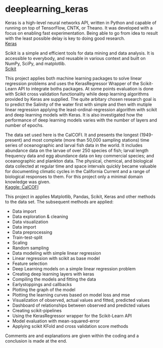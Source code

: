 # deeplearning_keras



<p>
Keras is a high-level neural networks API, written in Python and capable of running on top of TensorFlow, CNTK, or Theano. It was developed with a focus on enabling fast experimentation. Being able to go from idea to result with the least possible delay is key to doing good research.<br>
<a href="https://keras.io/">Keras</a>
</p>

<p>
Scikit is a simple and efficient tools for data mining and data analysis.
It is accessible to everybody, and reusable in various context and built on NumPy, SciPy, and matplotlib.
<br>
<a href="https://scikit-learn.org/stable/index.html">Scikit</a>
</p>

<p>
This project applies both machine learning packages to solve linear regression problems
and uses the KerasRegressor Wrapper of the Scikit-Learn API to integrate boths packages.
At some points evaluation is done with Scikit cross validation functionality while
deep learning algorithms provided by Keras are supplied.
The quite arbitary chosen research goal is to predict the Salinity of the water first
with simple and then with mutiple linear regression applying the least-ordinal-regression
algorithm with scikit and deep learning models with Keras.
It is also investigated how the performance of deep learning models varies with the number of layers
and number of epochs.
</p>

<p>
The data set used here is the CalCOFI. It and presents the longest (1949-present) and most complete (more than 50,000 sampling stations) time series of oceanographic and larval fish data in the world. It includes abundance data on the larvae of over 250 species of fish; larval length frequency data and egg abundance data on key commercial species; and oceanographic and plankton data. The physical, chemical, and biological data collected at regular time and space intervals quickly became valuable for documenting climatic cycles in the California Current and a range of biological responses to them. For this project only a minimal domain knowledge was given.<br>
<a href="https://www.kaggle.com/sohier/calcofi/data#bottle.csv">
Kaggle: CalCOFI</a>
</p>


<p>
This project in applies Matplotlib, Pandas, Scikit, Keras and other methods to the data set.
The subsequent methods are applied:
</p>

<ul>
<li>Data import</li>  
<li>Data exploration & cleaning</li>
<li>Data visualization</li>
<li>Data import</li>
<li>Data preprocessing</li>
<li>Train-test-split</li>
<li>Scaling</li>
<li>Random sampling</li>
<li>Data modeling with simple linear regression</li>
<li>Linear regression with scikit as base model</li>
<li>Feature selection</li>
<li>Deep Learning models on a simple linear regression problem</li>
<li>Creating deep learning layers with keras</li>
<li>Compiling the models and fitting the data</li>
<li>Earlystoppings and callbacks</li>
<li>Plotting the graph of the model</li>   
<li>Plotting the learning curves based on model loss and mse</li>
<li>Visualization of observed, actual values and fitted, predicted values</li>
<li>Dashboard of relationships between observed and predicted values</li>
<li>Creating scikit-pipelines</li>
<li>Using the KerasRegressor wrapper for the Scikit-Learn API</li>         
<li>Model evaluation with mean-squared-error</li>
<li>Applying scikit KFold and cross validation score methods</li>    
</ul>

<p>
Comments are and explanations are given within the coding and a conclusion is made at the end.
</p>
